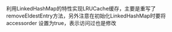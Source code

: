 利用LinkedHashMap的特性实现LRUCache缓存，主要是重写了removeEldestEntry方法，另外注意在初始化LinkedHashMap时要将accessorder 设置为true，表示访问过也是修改